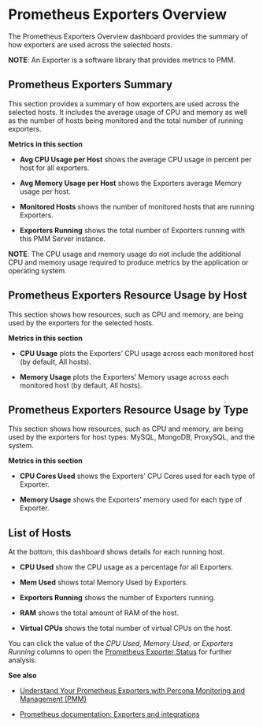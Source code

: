 # Prometheus Exporters Overview

The Prometheus Exporters Overview dashboard provides the summary of
how exporters are used across the selected hosts.

**NOTE**: An Exporter is a software library that provides metrics to PMM.

## Prometheus Exporters Summary

This section provides a summary of how exporters are used across the selected
hosts. It includes the average usage of CPU and memory as well as the number of
hosts being monitored and the total number of running exporters.

**Metrics in this section**

* **Avg CPU Usage per Host** shows the average CPU usage in percent per host for
all exporters.

* **Avg Memory Usage per Host** shows the Exporters average Memory usage per
host.

* **Monitored Hosts** shows the number of monitored hosts that are running
Exporters.

* **Exporters Running** shows the total number of Exporters running with this
PMM Server instance.

**NOTE**: The CPU usage and memory usage do not include the additional CPU and memory
usage required to produce metrics by the application or operating system.

## Prometheus Exporters Resource Usage by Host

This section shows how resources, such as CPU and memory, are being used by the
exporters for the selected hosts.

**Metrics in this section**

* **CPU Usage** plots the Exporters’ CPU usage across each monitored host (by
default, All hosts).

* **Memory Usage** plots the Exporters’ Memory usage across each monitored host
(by default, All hosts).

## Prometheus Exporters Resource Usage by Type

This section shows how resources, such as CPU and memory, are being used by the
exporters for host types: MySQL, MongoDB, ProxySQL, and the system.

**Metrics in this section**

* **CPU Cores Used** shows the Exporters’ CPU Cores used for each type of
Exporter.

* **Memory Usage** shows the Exporters’ memory used for each type of Exporter.

## List of Hosts

At the bottom, this dashboard shows details for each running host.

* **CPU Used** show the CPU usage as a percentage for all Exporters.

* **Mem Used** shows total Memory Used by Exporters.

* **Exporters Running** shows the number of Exporters running.

* **RAM** shows the total amount of RAM of the host.

* **Virtual CPUs** shows the total number of virtual CPUs on the host.

You can click the value of the *CPU Used*, *Memory Used*, or
*Exporters Running* columns to open the
[Prometheus Exporter Status](dashboard-prometheus-exporter-status.md) for further analysis.

**See also**

* [Understand Your Prometheus Exporters with Percona Monitoring and Management (PMM)](https://www.percona.com/blog/2018/02/20/understand-prometheus-exporters-percona-monitoring-management-pmm/)

* [Prometheus documentation: Exporters and integrations](https://prometheus.io/docs/instrumenting/exporters/)
